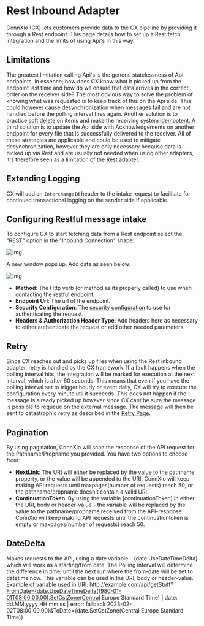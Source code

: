 # Rest Inbound Adapter

ConnXio (CX) lets customers provide data to the CX pipeline by providing it through a Rest endpoint. This page details how to set up a Rest fetch integration and the limits of using Api's in this way.

## Limitations

The greatest limitation calling Api's is the general statelessness of Api endpoints, in essence; how does CX know what it picked up from the endpoint last time and how do we ensure that data arrives in the correct order on the receiver side? The most obvious way to solve the problem of knowing what was requested is to keep track of this on the Api side. This could however cause desynchronization when messages fail and are not handled before the polling interval fires again. Another solution is to practice [soft delete](https://en.wiktionary.org/wiki/soft_deletion#:~:text=Noun,data-itself-from-the-database.) on items and make the receiving system [idempotent](https://en.wikipedia.org/wiki/Idempotence). A third solution is to update the Api side with Acknowledgements on another endpoint for every file that is successfully delivered to the receiver. All of these strategies are applicable and could be used to mitigate desynchronization, however they are only necessary because data is picked up via Rest and are usually not needed when using other adapters, it's therefore seen as a limitation of the Rest adapter.

## Extending Logging

CX will add an `InterchangeId` header to the intake request to facilitate for continued transactional logging on the sender side if applicable.

## Configuring Restful message intake

To configure CX to start fetching data from a Rest endpoint select the "REST" option in the "Inbound Connection" shape:

![img](https://cmhpictsa.blob.core.windows.net/pictures/Azure%20storage%20menu.png?sv=2020-04-08&st=2021-10-27T11%3A56%3A53Z&se=2040-10-28T12%3A56%3A00Z&sr=b&sp=r&sig=S%2FltUS0elTLePVt5Aq536uNkr7Pa9XcY8ovTFJLUhmc%3D)

A new window pops up. Add data as seen below:

![img](https://cmhpictsa.blob.core.windows.net/pictures/Rest%20Inbound%20Config.png?sv=2020-08-04&st=2021-11-04T11%3A54%3A52Z&se=2040-11-05T11%3A54%3A00Z&sr=b&sp=r&sig=A2BUYolZuVJZ08rvAFV91MXGTRtGP%2F7Ybns0gjELH3o%3D)

- **Method**: The Http verb (or method as its properly called) to use when contacting the restful endpoint.
- **Endpoint Url**: The url of the endpoint.
- **Security Configuration**: The [security configuration](/Security/Security-Configurations) to use for authenticating the request.
- **Headers & Authorization Header Type**: Add headers here as necessary to either authenticate the request or add other needed parameters.

## Retry

Since CX reaches out and picks up files when using the Rest inbound adapter, retry is handled by the CX framework. If a fault happens when the polling interval hits, the integration will be marked for execution at the next interval, which is after 60 seconds. This means that even if you have the polling interval set to trigger hourly or event daily, CX will try to execute the configuration every minute util it succeeds. This does not happen if the message is already picked up however since CX cant be sure the message is possible to requeue on the external message. The message will then be sent to catastrophic retry as described in the [Retry Page](/Retry).

## Pagination
By using pagination, ConnXio will scan the response of the API request for the Pathname/Propname you provided. 
You have two options to choose from:
- **NextLink**: The URI will either be replaced by the value to the pathname property, or the value will be appended to the URI. 
ConnXio will keep making API requests until maxpages(number of requests) reach 50, or the pathname/propname doesn't contain a valid URI.
- **ContinuationToken**: By using the variable [continuationToken] in either the URI, body or header-value - the variable will be replaced
by the value to the pathname/propname received from the API-response. ConnXio will keep making API requests until the continuationtoken is empty 
or maxpages(number of requests) reach 50.

## DateDelta
Makes requests to the API, using a date variable - {date.UseDateTimeDelta} which will work as a starting/from date. The Polling interval will determine the difference in time, until the next run where the from-date will be set to datetime now.
This variable can be used in the URI, body or header-value.
Example of variable used in URI: http://example.com/api/getStuff?FromDate={date.UseDateTimeDelta(1980-01-01T08:00:00.00).SetCstZone(Central Europe Standard Time) | date: dd.MM.yyyy HH.mm.ss | error: fallback 2023-02-02T08:00:00.00}&ToDate={date.SetCstZone(Central Europe Standard Time)}